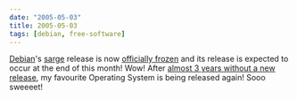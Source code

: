 ```yaml
---
date: "2005-05-03"
title: 2005-05-03
tags: [debian, free-software]
---
```

[Debian](http://www.debian.org/)'s
[sarge](http://www.debian.org/releases/sarge/) release is now
[officially frozen](http://lists.debian.org/debian-devel-announce/2005/05/msg00001.html)
and its release is expected to occur at the end of this month! Wow!
After
[almost 3 years without a new release](http://www.nl.debian.org/releases/woody/),
my favourite Operating System is being released again! Sooo
sweeeet!


